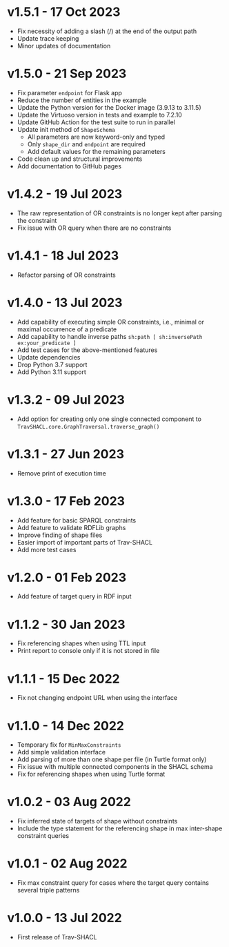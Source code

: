 # v1.5.1 - 17 Oct 2023
- Fix necessity of adding a slash (/) at the end of the output path
- Update trace keeping
- Minor updates of documentation

# v1.5.0 - 21 Sep 2023
- Fix parameter `endpoint` for Flask app
- Reduce the number of entities in the example
- Update the Python version for the Docker image (3.9.13 to 3.11.5)
- Update the Virtuoso version in tests and example to 7.2.10
- Update GitHub Action for the test suite to run in parallel
- Update init method of `ShapeSchema`
  - All parameters are now keyword-only and typed
  - Only `shape_dir` and `endpoint` are required
  - Add default values for the remaining parameters
- Code clean up and structural improvements
- Add documentation to GitHub pages

# v1.4.2 - 19 Jul 2023
- The raw representation of OR constraints is no longer kept after parsing the constraint
- Fix issue with OR query when there are no constraints

# v1.4.1 - 18 Jul 2023
- Refactor parsing of OR constraints

# v1.4.0 - 13 Jul 2023
- Add capability of executing simple OR constraints, i.e., minimal or maximal occurrence of a predicate
- Add capability to handle inverse paths ``sh:path [ sh:inversePath ex:your_predicate ]``
- Add test cases for the above-mentioned features
- Update dependencies
- Drop Python 3.7 support
- Add Python 3.11 support

# v1.3.2 - 09 Jul 2023
- Add option for creating only one single connected component to ``TravSHACL.core.GraphTraversal.traverse_graph()``

# v1.3.1 - 27 Jun 2023
- Remove print of execution time

# v1.3.0 - 17 Feb 2023
- Add feature for basic SPARQL constraints
- Add feature to validate RDFLib graphs
- Improve finding of shape files
- Easier import of important parts of Trav-SHACL
- Add more test cases

# v1.2.0 - 01 Feb 2023
- Add feature of target query in RDF input

# v1.1.2 - 30 Jan 2023
- Fix referencing shapes when using TTL input
- Print report to console only if it is not stored in file

# v1.1.1 - 15 Dec 2022
- Fix not changing endpoint URL when using the interface

# v1.1.0 - 14 Dec 2022
- Temporary fix for `MinMaxConstraints`
- Add simple validation interface
- Add parsing of more than one shape per file (in Turtle format only)
- Fix issue with multiple connected components in the SHACL schema
- Fix for referencing shapes when using Turtle format

# v1.0.2 - 03 Aug 2022
- Fix inferred state of targets of shape without constraints
- Include the type statement for the referencing shape in max inter-shape constraint queries

# v1.0.1 - 02 Aug 2022
- Fix max constraint query for cases where the target query contains several triple patterns

# v1.0.0 - 13 Jul 2022
- First release of Trav-SHACL